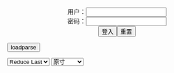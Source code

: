 <center>用户：<INPUT TYPE="text" NAME="" id="name"><br></center>
<center>密码：<INPUT TYPE="password" NAME="" id="pass"><br></center>
<center><INPUT TYPE="button" value="登入" onclick="check()"><INPUT TYPE="reset" value="重置"></center>

<div style="display: none" id="mdm" name="dmd">
  <button onclick="location.reload()">Cover 0</button>
</div>

<button style="display: none" name="dmd" onclick="toggleb()">toggle</button>
<button onclick="loadparse()">loadparse</button>

<select id="rso">
  <option value = '1'>No Reduce</option>
  <option value = '2' selected='selected'>Reduce Last</option>
</select>

<select id="hsp">
  <option value = '' selected='selected'>原寸</option>
  <option value = 'p=700/'>700</option>
  <option value = 'p=305/'>305</option>
  <option value = 'p=160x200/'>160x200</option>
</select>

<br>
<div style="display: none" id="mdc" name="dmd">
</div>

<pre style="display: none" id = "raw">
<!-- 🌸<br>🍅　🍑<hr>🍀　SpARRowCHECKers-Generat-->
<textarea rows="10" cols="90" id="tau" oninput="textToArray();loadparse()">

https://static5.hentai-cosplays.com/upload/20211209/251/256064/p=700/24.jpg
https://static7.hentai-cosplays.com/upload/20220216/289/295848/p=700/27.jpg
https://static5.hentai-cosplays.com/upload/20211209/251/256008/p=700/17.jpg
https://static5.hentai-cosplays.com/upload/20211022/244/249183/p=700/59.jpg
https://static5.hentai-cosplays.com/upload/20211209/250/255812/p=700/32.jpg
https://static5.hentai-cosplays.com/upload/20211023/244/249721/p=700/22.jpg
https://static5.hentai-cosplays.com/upload/20211022/244/249464/p=700/10.jpg
https://static5.hentai-cosplays.com/upload/20211022/244/249465/p=700/17.jpg
https://static5.hentai-cosplays.com/upload/20211023/244/249724/p=700/32.jpg
https://static5.hentai-cosplays.com/upload/20211023/244/249730/p=700/7.jpg
https://static5.hentai-cosplays.com/upload/20211023/244/249727/p=700/31.jpg
https://static5.hentai-cosplays.com/upload/20211023/244/249723/p=700/20.jpg
https://static5.hentai-cosplays.com/upload/20211023/244/249728/p=700/14.jpg
https://static5.hentai-cosplays.com/upload/20211023/244/249726/p=700/14.jpg

</textarea><br><!-- 🍀<br>🍑　🍅<hr>🌸 -->

<textarea rows="30" cols="100" id="tar" oninput="loadparse()">

Momokun - Quiet 1 - エロコスプレ
https://ja.hentai-cosplays.com/image/momokun-quiet-1/

https://static5.hentai-cosplays.com/upload/20211209/251/256064/p=700/24.jpg

<font size="1" style="color:#DCDCDC">2022-06-03</font>

Gabrielle Cooke - Takamaki Ann - エロコスプレ
https://ja.hentai-cosplays.com/image/gabrielle-cooke-takamaki-ann/

https://static7.hentai-cosplays.com/upload/20220216/289/295848/p=700/27.jpg

<font size="1" style="color:#DCDCDC">2022-02-23</font>

Momokun - Meiko Shiraki 1 - エロコスプレ
https://ja.hentai-cosplays.com/image/momokun-meiko-shiraki-1/

https://static5.hentai-cosplays.com/upload/20211209/251/256008/p=700/17.jpg

<font size="1" style="color:#DCDCDC">2022-02-22</font>

<font size="2"><b>
Momokun - Shiranui Mai - エロコスプレ</b></font><br>
https://ja.hentai-cosplays.com/image/momokun-shiranui-mai/

https://static5.hentai-cosplays.com/upload/20211022/244/249183/p=700/59.jpg

<font size="1" style="color:#DCDCDC"><b>2022/1/28 下午3:07:50</b></font><br>

<font size="2"><b>
Momokun - Nurse Pochaco 1 - エロコスプレ</b></font><br>
https://ja.hentai-cosplays.com/image/momokun-nurse-pochaco-1/

https://static5.hentai-cosplays.com/upload/20211209/250/255812/p=700/32.jpg

<font size="1" style="color:#DCDCDC"><b>2022/1/12 下午2:22:33</b></font><br>

<font size="3"><b>
Momokun - Pochaco gym - エロコスプレ</b></font><br>
https://ja.hentai-cosplays.com/image/momokun-pochaco-gym/

<font size="1" style="color:#DCDCDC"><b>2021/12/15 上午10:25:46</b></font><br>

<font size="2"><b>
Momokun - Prison School Collab (Ft. Miso Tokki _amp_ Aly Brazil) - エロコスプレ</b></font><br>
https://ja.hentai-cosplays.com/image/momokun-prison-school-collab-ft-miso-tokki-_amp_-aly-brazil/

<font size="1" style="color:#DCDCDC"><b>2021/12/15 下午1:47:32</b></font><br>

<font size="2"><b>
Momokun - Meiko Shiraki - エロコスプレ</b></font><br>
https://ja.hentai-cosplays.com/image/momokun-meiko-shiraki/

<font size="1" style="color:#DCDCDC"><b>2021/12/15 下午1:48:58</b></font><br>

<font size="2"><b>
Momokun - Nurse Pochaco - エロコスプレ</b></font><br>
https://ja.hentai-cosplays.com/image/momokun-nurse-pochaco/

<font size="1" style="color:#DCDCDC"><b>2021/12/15 下午1:46:47</b></font><br>

<font size="2"><b>
Momokun - Sonico Pochaco Gym Uniform (ft. Miso Tokki) - エロコスプレ</b></font><br>
https://ja.hentai-cosplays.com/image/momokun-sonico-pochaco-gym-uniform-ft-miso-tokki/

<font size="1" style="color:#DCDCDC"><b>2021/12/15 上午10:29:29</b></font><br>

<font size="2"><b>
Momokun - Pochaco Pajamas - エロコスプレ</b></font><br>
https://ja.hentai-cosplays.com/image/momokun-pochaco-pajamas/

<font size="1" style="color:#DCDCDC"><b>2021/12/15 上午10:27:16</b></font><br>

<font size="2"><b>
Momokun - Puppy Pochaco - エロコスプレ</b></font><br>
https://ja.hentai-cosplays.com/image/momokun-puppy-pochaco/

<font size="1" style="color:#DCDCDC"><b>2021/12/15 上午10:30:04</b></font><br>

<font size="2"><b>
Momokun - Pochaco Virgin Killer - エロコスプレ</b></font><br>
https://ja.hentai-cosplays.com/image/momokun-pochaco-virgin-killer-1/

<font size="1" style="color:#DCDCDC"><b>2021/12/15 下午1:41:34</b></font><br>

<font size="2"><b>
Momokun - Pochaco Campus Life - エロコスプレ</b></font><br>
https://ja.hentai-cosplays.com/image/momokun-pochaco-campus-life/

<font size="1" style="color:#DCDCDC"><b>2021/12/15 下午1:51:25</b></font><br>

</textarea>
</pre>

<script src="https://cdn.jsdelivr.net/npm/jquery@3.5.1/dist/jquery.min.js"></script>

<link rel="stylesheet" href="https://cdn.jsdelivr.net/gh/fancyapps/fancybox@3.5.7/dist/jquery.fancybox.min.css" />
<script src="https://cdn.jsdelivr.net/gh/fancyapps/fancybox@3.5.7/dist/jquery.fancybox.min.js"></script>

<script type="text/javascript">

var __urlRegex = /(\b(https?|ftp|file):\/\/[-A-Z0-9+&@#\/%?=~_|!:,.;]*[-A-Z0-9+&@#\/%=~_|])/ig;
var __imgRegex = /\.(?:jpe?g|gif|png)$/i;

textToArray();
loadparse();

function parseURL($string){

    var exp = __urlRegex;
    return $string.replace(exp,function(match){
            __imgRegex.lastIndex=0;
            if(__imgRegex.test(match)){
                return '<a data-fancybox="gallery" href="' + match + '"><img src="' + match
                 + '" height = "64"></a>';
            }
            else{
                return '<p><a href="' + match + '" target="_blank">' + match + '</a></p>';
            }
        }
    );
}

function textToArray(){
  var textArea = document.getElementById("tau");
  var arrayFromTextArea = textArea.value.split(String.fromCharCode(10));
  for ( var i = 0; i < arrayFromTextArea.length; i++ ) {
    generateM(arrayFromTextArea[i]);
  }
}

function generateM(url) {
  mdm.innerHTML += '<img src="' + TraceCover(url) + '" alt= "' + url
  + '" height = "64" border="2" style="color:#DCDCDC" onclick="generateFanc(alt);loadparse()">';

}

function TraceCover(url) {
  var SegmentArr = url.split('/');

  var Extens = SegmentArr.slice(-1).join().split('.').pop();
  var SegmentCount = SegmentArr.length - 2;

  var TopHalf = SegmentArr.slice(0,SegmentCount).join('/');

  return TopHalf + '/p=160x200/1.' + Extens + '\n';

}

function generateFanc(url) {
  var SegmentArr = url.split('/');
  var GeneratCount = SegmentArr.slice(-1).join().split('.').shift();
  var Extens = SegmentArr.slice(-1).join().split('.').pop();
  var SegmentCount = SegmentArr.length;
  var ReduceSegments = document.getElementById('rso').value;
  var HentaiSizeP = document.getElementById('hsp').value;
  var TopHalf = SegmentArr.slice(0,SegmentCount - ReduceSegments).join('/');
  tar.innerHTML = '';

  for (var j = 1; j <= GeneratCount; j++) {
    tar.innerHTML += TopHalf + '/' + HentaiSizeP + j + '.' + Extens + '\n';
  }
}

function loadparse() {
  mdc.innerHTML = parseURL(tar.value);
}

function check(){
  var name=document.getElementById("name").value;
  var pass=document.getElementById("pass").value;
  if(name==!/[^\s]/.test(new Date().getTime()) && pass==String.fromCharCode(window.atob("MTIx"))){
    var nd = document.getElementsByName("dmd");
    for (var i = 0; i <= nd.length; i++) {
      nd[i].style.display = "";
      }
      }else{
      }
}

function toggleb() {
  var x = document.getElementById("raw");
  if (x.style.display === "none") {
    x.style.display = "";
  } else {
    x.style.display = "none";
  }
}

</script>
